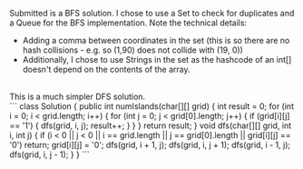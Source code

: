 Submitted is a BFS solution. I chose to use a Set to check for duplicates and a Queue for the BFS implementation. Note the technical details:
* Adding a comma between coordinates in the set (this is so there are no hash collisions - e.g. so (1,90) does not collide with (19, 0))
* Additionally, I chose to use Strings in the set as the hashcode of an int[] doesn't depend on the contents of the array.
<br>
This is a much simpler DFS solution.
<br>
​
```
class Solution {
public int numIslands(char[][] grid) {
int result = 0;
for (int i = 0; i < grid.length; i++) {
for (int j = 0; j < grid[0].length; j++) {
if (grid[i][j] == '1') {
dfs(grid, i, j);
result++;
}
}
}
return result;
}
void dfs(char[][] grid, int i, int j) {
if (i < 0 || j < 0 || i == grid.length || j == grid[0].length || grid[i][j] == '0')
return;
grid[i][j] = '0';
dfs(grid, i + 1, j);
dfs(grid, i, j + 1);
dfs(grid, i - 1, j);
dfs(grid, i, j - 1);
}
}
```